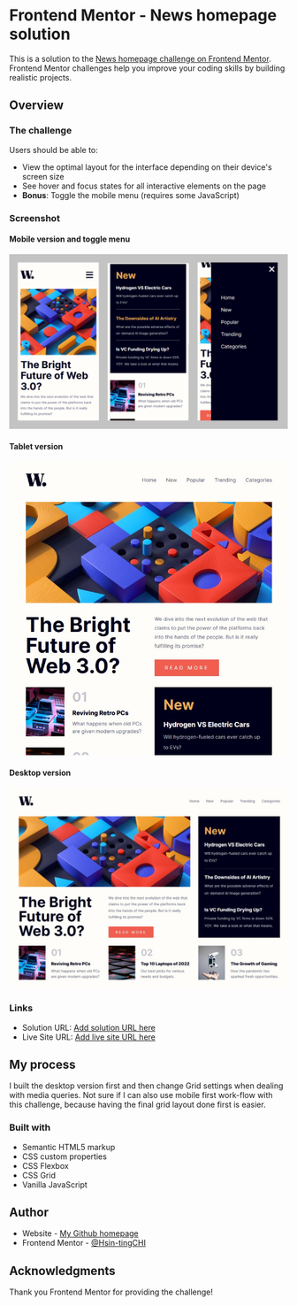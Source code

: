# Frontend Mentor - News homepage solution

This is a solution to the [News homepage challenge on Frontend Mentor](https://www.frontendmentor.io/challenges/news-homepage-H6SWTa1MFl). Frontend Mentor challenges help you improve your coding skills by building realistic projects. 

## Overview

### The challenge

Users should be able to:

- View the optimal layout for the interface depending on their device's screen size
- See hover and focus states for all interactive elements on the page
- **Bonus**: Toggle the mobile menu (requires some JavaScript)

### Screenshot
#### Mobile version and toggle menu
![](./screenshot_1.jpg)
#### Tablet version
![](./screenshot_2.jpg)
#### Desktop version
![](./screenshot_3.jpg)

### Links

- Solution URL: [Add solution URL here](https://your-solution-url.com)
- Live Site URL: [Add live site URL here](https://your-live-site-url.com)

## My process

I built the desktop version first and then change Grid settings when dealing with media queries. Not sure if I can also use mobile first work-flow with this challenge, because having the final grid layout done first is easier.

### Built with

- Semantic HTML5 markup
- CSS custom properties
- CSS Flexbox
- CSS Grid
- Vanilla JavaScript

## Author

- Website - [My Github homepage](https://github.com/KellyCHI22)
- Frontend Mentor - [@Hsin-tingCHI](https://www.frontendmentor.io/profile/Hsin-tingCHI)

## Acknowledgments

Thank you Frontend Mentor for providing the challenge!